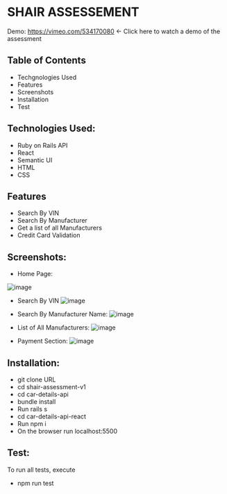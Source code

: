 #                                 SHAIR ASSESSEMENT

Demo: https://vimeo.com/534170080    <- Click here to watch a demo of the assessment


## Table of Contents

- Techgnologies Used
- Features
- Screenshots
- Installation
- Test

## Technologies Used:

- Ruby on Rails API
- React
- Semantic UI
- HTML
- CSS


## Features

- Search By VIN
- Search By Manufacturer
- Get a list of all Manufacturers
- Credit Card Validation

## Screenshots: 

- Home Page: 

![image](https://user-images.githubusercontent.com/70501653/113937967-c9c27480-97ae-11eb-878e-539df963e403.png)



- Search By VIN 
![image](https://user-images.githubusercontent.com/70501653/113938044-e78fd980-97ae-11eb-9aca-e1d3ade13d71.png)


- Search By Manufacturer Name:
![image](https://user-images.githubusercontent.com/70501653/113938114-fffff400-97ae-11eb-97f3-ee7d42340cce.png)


- List of All Manufacturers:
![image](https://user-images.githubusercontent.com/70501653/113938206-1dcd5900-97af-11eb-9d49-f7754acac831.png)


- Payment Section:
![image](https://user-images.githubusercontent.com/70501653/113938279-389fcd80-97af-11eb-83f7-67c03f587548.png)



## Installation:

- git clone URL
- cd shair-assessment-v1
- cd car-details-api
- bundle install
- Run rails s
- cd car-details-api-react
- Run npm i
- On the browser run localhost:5500

## Test:
To run all tests, execute
- npm run test


